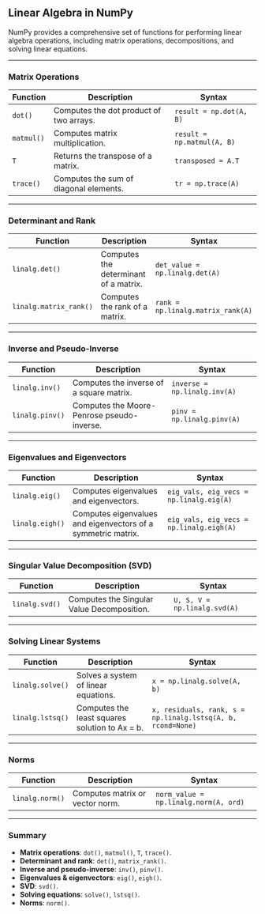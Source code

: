 ## **Linear Algebra in NumPy**  

NumPy provides a comprehensive set of functions for performing linear algebra operations, including matrix operations, decompositions, and solving linear equations.

---

### **Matrix Operations**  

| Function | Description | Syntax |
|----------|-------------|--------|
| `dot()` | Computes the dot product of two arrays. | `result = np.dot(A, B)` |
| `matmul()` | Computes matrix multiplication. | `result = np.matmul(A, B)` |
| `T` | Returns the transpose of a matrix. | `transposed = A.T` |
| `trace()` | Computes the sum of diagonal elements. | `tr = np.trace(A)` |

---

### **Determinant and Rank**  

| Function | Description | Syntax |
|----------|-------------|--------|
| `linalg.det()` | Computes the determinant of a matrix. | `det_value = np.linalg.det(A)` |
| `linalg.matrix_rank()` | Computes the rank of a matrix. | `rank = np.linalg.matrix_rank(A)` |

---

### **Inverse and Pseudo-Inverse**  

| Function | Description | Syntax |
|----------|-------------|--------|
| `linalg.inv()` | Computes the inverse of a square matrix. | `inverse = np.linalg.inv(A)` |
| `linalg.pinv()` | Computes the Moore-Penrose pseudo-inverse. | `pinv = np.linalg.pinv(A)` |

---

### **Eigenvalues and Eigenvectors**  

| Function | Description | Syntax |
|----------|-------------|--------|
| `linalg.eig()` | Computes eigenvalues and eigenvectors. | `eig_vals, eig_vecs = np.linalg.eig(A)` |
| `linalg.eigh()` | Computes eigenvalues and eigenvectors of a symmetric matrix. | `eig_vals, eig_vecs = np.linalg.eigh(A)` |

---

### **Singular Value Decomposition (SVD)**  

| Function | Description | Syntax |
|----------|-------------|--------|
| `linalg.svd()` | Computes the Singular Value Decomposition. | `U, S, V = np.linalg.svd(A)` |

---

### **Solving Linear Systems**  

| Function | Description | Syntax |
|----------|-------------|--------|
| `linalg.solve()` | Solves a system of linear equations. | `x = np.linalg.solve(A, b)` |
| `linalg.lstsq()` | Computes the least squares solution to Ax = b. | `x, residuals, rank, s = np.linalg.lstsq(A, b, rcond=None)` |

---

### **Norms**  

| Function | Description | Syntax |
|----------|-------------|--------|
| `linalg.norm()` | Computes matrix or vector norm. | `norm_value = np.linalg.norm(A, ord)` |

---

### **Summary**  
- **Matrix operations**: `dot()`, `matmul()`, `T`, `trace()`.  
- **Determinant and rank**: `det()`, `matrix_rank()`.  
- **Inverse and pseudo-inverse**: `inv()`, `pinv()`.  
- **Eigenvalues & eigenvectors**: `eig()`, `eigh()`.  
- **SVD**: `svd()`.  
- **Solving equations**: `solve()`, `lstsq()`.  
- **Norms**: `norm()`.